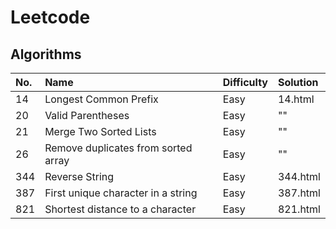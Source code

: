 # Leetcode

## Algorithms

| No. | Name                                | Difficulty | Solution |
| :-- | :---------------------------------- | :--------- | :------- |
| 14  | Longest Common Prefix               | Easy       | 14.html  |
| 20  | Valid Parentheses                   | Easy       | ""       |
| 21  | Merge Two Sorted Lists              | Easy       | ""       |
| 26  | Remove duplicates from sorted array | Easy       | ""       |
| 344 | Reverse String                      | Easy       | 344.html |
| 387 | First unique character in a string  | Easy       | 387.html |
| 821 | Shortest distance to a character    | Easy       | 821.html |
